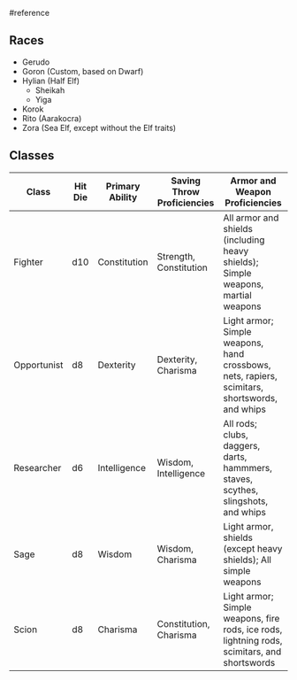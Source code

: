  #reference 

## Races

* Gerudo
* Goron (Custom, based on Dwarf)
* Hylian (Half Elf)
	* Sheikah
	* Yiga
* Korok
* Rito (Aarakocra)
* Zora (Sea Elf, except without the Elf traits)

## Classes

| Class       | Hit Die | Primary Ability | Saving Throw Proficiencies | Armor and Weapon Proficiencies                                                                |
| ----------- | ------- | --------------- | -------------------------- | --------------------------------------------------------------------------------------------- |
| Fighter     | d10     | Constitution    | Strength, Constitution     | All armor and shields (including heavy shields); Simple weapons, martial weapons              |
| Opportunist | d8      | Dexterity       | Dexterity, Charisma        | Light armor; Simple weapons, hand crossbows, nets, rapiers, scimitars, shortswords, and whips |
| Researcher  | d6      | Intelligence    | Wisdom, Intelligence       | All rods; clubs, daggers, darts, hammmers, staves, scythes, slingshots, and whips             |
| Sage        | d8      | Wisdom          | Wisdom, Charisma           | Light armor, shields (except heavy shields); All simple weapons                               |
| Scion       | d8      | Charisma        | Constitution, Charisma     | Light armor; Simple weapons, fire rods, ice rods, lightning rods, scimitars, and shortswords  |
